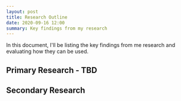 ```yaml
---
layout: post
title: Research Outline
date: 2020-09-16 12:00
summary: Key findings from my research
---
```


In this document, I'll be listing the key findings from me research and evaluating how they can be used.

## Primary Research - TBD

## Secondary Research
